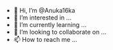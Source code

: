 - 👋 Hi, I’m @Anuka16ka
- 👀 I’m interested in ...
- 🌱 I’m currently learning ...
- 💞️ I’m looking to collaborate on ...
- 📫 How to reach me ...

<!---
Anuka16ka/Anuka16ka is a ✨ special ✨ repository because its `README.md` (this file) appears on your GitHub profile.
You can click the Preview link to take a look at your changes.
--->
